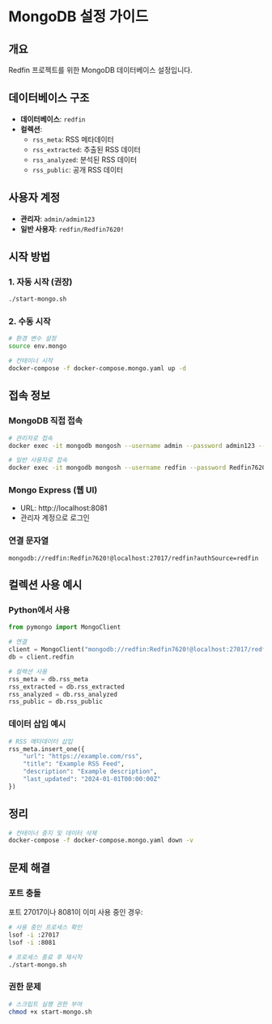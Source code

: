 # MongoDB 설정 가이드

## 개요
Redfin 프로젝트를 위한 MongoDB 데이터베이스 설정입니다.

## 데이터베이스 구조
- **데이터베이스**: `redfin`
- **컬렉션**:
  - `rss_meta`: RSS 메타데이터
  - `rss_extracted`: 추출된 RSS 데이터
  - `rss_analyzed`: 분석된 RSS 데이터
  - `rss_public`: 공개 RSS 데이터

## 사용자 계정
- **관리자**: `admin/admin123`
- **일반 사용자**: `redfin/Redfin7620!`

## 시작 방법

### 1. 자동 시작 (권장)
```bash
./start-mongo.sh
```

### 2. 수동 시작
```bash
# 환경 변수 설정
source env.mongo

# 컨테이너 시작
docker-compose -f docker-compose.mongo.yaml up -d
```

## 접속 정보

### MongoDB 직접 접속
```bash
# 관리자로 접속
docker exec -it mongodb mongosh --username admin --password admin123 --authenticationDatabase admin

# 일반 사용자로 접속
docker exec -it mongodb mongosh --username redfin --password Redfin7620! --authenticationDatabase redfin
```

### Mongo Express (웹 UI)
- URL: http://localhost:8081
- 관리자 계정으로 로그인

### 연결 문자열
```
mongodb://redfin:Redfin7620!@localhost:27017/redfin?authSource=redfin
```

## 컬렉션 사용 예시

### Python에서 사용
```python
from pymongo import MongoClient

# 연결
client = MongoClient("mongodb://redfin:Redfin7620!@localhost:27017/redfin?authSource=redfin")
db = client.redfin

# 컬렉션 사용
rss_meta = db.rss_meta
rss_extracted = db.rss_extracted
rss_analyzed = db.rss_analyzed
rss_public = db.rss_public
```

### 데이터 삽입 예시
```python
# RSS 메타데이터 삽입
rss_meta.insert_one({
    "url": "https://example.com/rss",
    "title": "Example RSS Feed",
    "description": "Example description",
    "last_updated": "2024-01-01T00:00:00Z"
})
```

## 정리
```bash
# 컨테이너 중지 및 데이터 삭제
docker-compose -f docker-compose.mongo.yaml down -v
```

## 문제 해결

### 포트 충돌
포트 27017이나 8081이 이미 사용 중인 경우:
```bash
# 사용 중인 프로세스 확인
lsof -i :27017
lsof -i :8081

# 프로세스 종료 후 재시작
./start-mongo.sh
```

### 권한 문제
```bash
# 스크립트 실행 권한 부여
chmod +x start-mongo.sh
```

